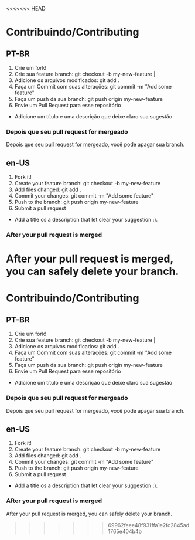 <<<<<<< HEAD
# Contribuindo/Contributing

## PT-BR

1. Crie um fork!
2. Crie sua feature branch: git checkout -b my-new-feature |
3. Adicione os arquivos modificados: git add .
4. Faça um Commit com suas alterações: git commit -m "Add some feature"
5. Faça um push da sua branch: git push origin my-new-feature
6. Envie um Pull Request para esse repositório

- Adicione um título e uma descrição que deixe claro sua sugestão

### Depois que seu pull request for mergeado

Depois que seu pull request for mergeado, você pode apagar sua branch.

## en-US

1. Fork it!
2. Create your feature branch: git checkout -b my-new-feature
3. Add files changed: git add .
4. Commit your changes: git commit -m "Add some feature"
5. Push to the branch: git push origin my-new-feature
6. Submit a pull request

- Add a title os a description that let clear your suggestion :).

### After your pull request is merged

After your pull request is merged, you can safely delete your branch.
=======
# Contribuindo/Contributing

## PT-BR

1. Crie um fork!
2. Crie sua feature branch: git checkout -b my-new-feature |
3. Adicione os arquivos modificados: git add .
4. Faça um Commit com suas alterações: git commit -m "Add some feature"
5. Faça um push da sua branch: git push origin my-new-feature
6. Envie um Pull Request para esse repositório

- Adicione um título e uma descrição que deixe claro sua sugestão

### Depois que seu pull request for mergeado

Depois que seu pull request for mergeado, você pode apagar sua branch.

## en-US

1. Fork it!
2. Create your feature branch: git checkout -b my-new-feature
3. Add files changed: git add .
4. Commit your changes: git commit -m "Add some feature"
5. Push to the branch: git push origin my-new-feature
6. Submit a pull request

- Add a title os a description that let clear your suggestion :).

### After your pull request is merged

After your pull request is merged, you can safely delete your branch.
>>>>>>> 69962feee48f931ffa1e2fc2845ad1765e404b4b
